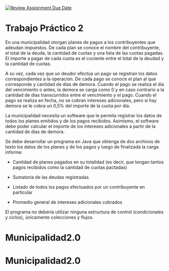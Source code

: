 [![Review Assignment Due Date](https://classroom.github.com/assets/deadline-readme-button-24ddc0f5d75046c5622901739e7c5dd533143b0c8e959d652212380cedb1ea36.svg)](https://classroom.github.com/a/Y_7QyZAz)
# Trabajo Práctico 2

En una municipalidad otorgan planes de pagos a los contribuyentes
que adeudan impuestos. De cada plan se conoce el nombre del
contribuyente, el total de la deuda, la cantidad de cuotas y una
lista de las cuotas pagadas. El  importe a pagar de cada cuota es
el cociente entre el total de la deudad y la cantidad de cuotas.

A su vez, cada vez que un deudor efectúa un pago se registran los
datos correspondientes a la operación. De cada pago se conoce el 
plan al que corresponde y cantidad de días de demora.
Cuando el pago se realiza el día del vencimiento o antes, la demora
se carga como 0 y en caso contrario a la cantidad de días transcurridos
entre el vencimiento y el pago. Cuando el pago se realiza en fecha,
no se cobran intereses adicionales, pero si hay demora se le cobra
un 0,5% del importe de la cuota por día.

La municipalidad necesita un software que le permita registrar los
datos de todos los planes emitidos y de los pagos recibidos.
Asimismo, el software debe poder calcular el importe de los
intereses adicionales a partir de la cantidad de días de demora.

Se debe desarrollar un programa en Java que obtenga de dos archivos de texto los datos de
los planes y de los pagos y luego de finalizada la carga informe:

-   Cantidad de planes pagados en su totalidad (es decir, que tengan
    tantos pagos recibidos como la cantidad de cuotas pactadas)

-   Sumatoria de las deudas registradas

-   Listado de todos los pagos efectuados por un contribuyente en
    particular

-   Promedio general de intereses adicionales cobrados

El programa no debería utilizar ninguna estructura de control (condicionales y ciclos), únicamente colecciones y flujos.
# Municipalidad2.0
# Municipalidad2.0
